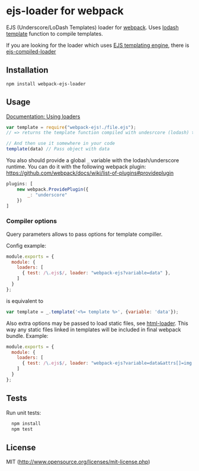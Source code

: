 # ejs-loader for webpack

EJS (Underscore/LoDash Templates) loader for [webpack](http://webpack.github.io/). Uses [lodash template](http://lodash.com/docs#template) function to compile templates.

If you are looking for the loader which uses [EJS templating engine](https://github.com/tj/ejs), there is [ejs-compiled-loader](https://github.com/bazilio91/ejs-compiled-loader)

## Installation

`npm install webpack-ejs-loader`

## Usage

[Documentation: Using loaders](http://webpack.github.io/docs/using-loaders.html)

```javascript
var template = require("webpack-ejs!./file.ejs");
// => returns the template function compiled with undesrcore (lodash) templating engine.

// And then use it somewhere in your code
template(data) // Pass object with data
```

You also should provide a global `_` variable with the lodash/underscore runtime. You can do it with the following webpack plugin: https://github.com/webpack/docs/wiki/list-of-plugins#provideplugin

```javascript
plugins: [
    new webpack.ProvidePlugin({
        _: "underscore"
    })
]
```

### Compiler options

Query parameters allows to pass options for template compiller.

Config example:

```javascript
module.exports = {
  module: {
    loaders: [
      { test: /\.ejs$/, loader: "webpack-ejs?variable=data" },
    ]
  }
};
```
is equivalent to

```javascript
var template = _.template('<%= template %>', {variable: 'data'}); 
```

Also extra options may be passed to load static files, see [html-loader](https://github.com/webpack/html-loader#examples). 
This way any static files linked in templates will be included in final webpack bundle. Example:

```javascript
module.exports = {
  module: {
    loaders: [
      { test: /\.ejs$/, loader: "webpack-ejs?variable=data&attrs[]=img:src&attrs[]=source:src" },
    ]
  }
};
```

## Tests

Run unit tests:

```javascript
  npm install
  npm test
```


## License

MIT (http://www.opensource.org/licenses/mit-license.php)



